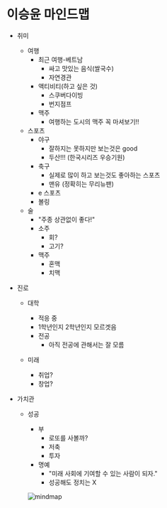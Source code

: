 이승윤 마인드맵
===========

* 취미
 
  * 여행
    * 최근 여행-베트남
      * 싸고 맛있는 음식(쌀국수)
      * 자연경관
    * 액티비티(하고 싶은 것)
      * 스쿠버다이빙
      * 번지점프
    * 맥주
      * 여행하는 도시의 맥주 꼭 마셔보기!!
  * 스포츠
    * 야구
      * 잘하지는 못하지만 보는것은 good
      * 두산!!! (한국시리즈 우승기원)
    * 축구
      * 실제로 많이 하고 보는것도 좋아하는 스포츠
      * 맨유 (정확히는 무리뉴팬)
    * e 스포츠
    * 볼링
  * 술
    * "주종 상관없이 좋다!"
    * 소주
      * 회?
      * 고기?
    * 맥주
      * 혼맥
      * 치맥
      
* 진로
  * 대학
    * 적응 중
    * 1학년인지 2학년인지 모르겟음
    * 전공
      * 아직 전공에 관해서는 잘 모름
      
  * 미래
    * 취업?
    * 창업?

* 가치관
  * 성공
    * 부
      * 로또를 사볼까?
      * 저축
      * 투자
    * 명예
      * "미래 사회에 기여할 수 있는 사람이 되자."
      * 성공해도 정치는 X
      
      
    ![mindmap](/Users/seungyun.lee/Documents/IMG_2991.JPG)
      
